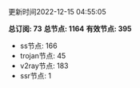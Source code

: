 更新时间2022-12-15 04:55:05

**总订阅: 73**
**总节点: 1164**
**有效节点: 395**
- ss节点: 166
- trojan节点: 45
- v2ray节点: 183
- ssr节点: 1
